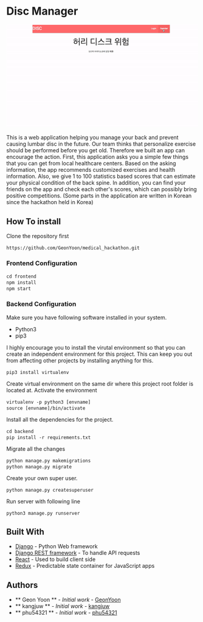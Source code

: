 # Disc Manager
![](mhackathon.gif)

This is a web application helping you manage your back and prevent causing lumbar disc in the future. Our team thinks that personalize exercise should be performed before you get old. Therefore we built an app can encourage the action. First, this application asks you a simple few things that you can get from local healthcare centers. Based on the asking information, the app recommends customized exercises and health information. Also, we give  1 to 100 statistics based scores that can estimate your physical condition of the back spine. In addition, you can find your friends on the app and check each other's scores, which can possibly bring positive competitions. (Some parts in the application are written in Korean since the hackathon held in Korea)

## How To install
Clone the repository first
```
https://github.com/GeonYoon/medical_hackathon.git
```

### Frontend Configuration
```
cd frontend
npm install 
npm start 
```

### Backend Configuration
Make sure you have following software installed in your system. 
* Python3
* pip3

I highly encourage you to install the virutal environment so that you can create an independent environment
for this project. This can keep you out from affecting other projects by installing anything for this. 
```
pip3 install virtualenv 
```
Create virtual environment on the same dir where this project root folder is located at. 
Activate the environment
```
virtualenv -p python3 [envname]
source [envname]/bin/activate 
```
Install all the dependencies for the project.
```
cd backend
pip install -r requirements.txt
```
Migrate all the changes
```
python manage.py makemigrations
python manage.py migrate
```
Create your own super user. 
```
python manage.py createsuperuser
```
Run server with following line
```
python3 manage.py runserver
```

## Built With
* [Django](https://www.djangoproject.com) - Python Web framework
* [Django REST framework](https://www.django-rest-framework.org) - To handle API requests
* [React](https://reactjs.org/) - Used to build client side
* [Redux](http://redux.js.org/docs/basics/UsageWithReact.html) - Predictable state container for JavaScript apps

## Authors
* ** Geon Yoon ** - *Initial work* - [GeonYoon](https://github.com/GeonYoon)
* ** kangjuw ** - *Initial work* - [kangjuw](https://github.com/kangjuw)
* ** phu54321 ** - *Initial work* - [phu54321](https://github.com/phu54321)
